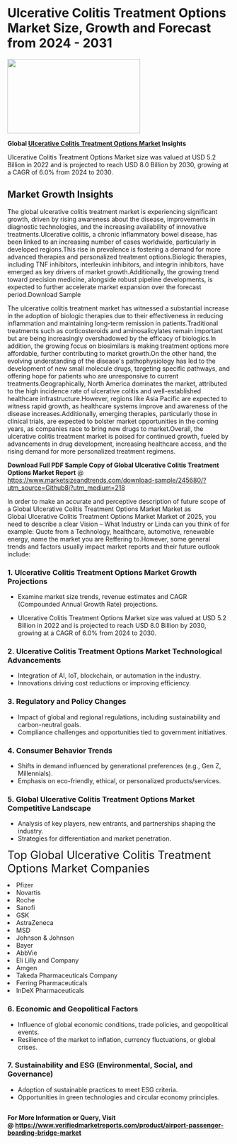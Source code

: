 <H1>Ulcerative Colitis Treatment Options Market Size, Growth and Forecast from 2024 - 2031</H1><img class="aligncenter size-medium wp-image-584254" src="https://thirdeyenews.in/wp-content/uploads/2024/09/Global-Market-Research-300x168.jpeg" alt="" width="300" height="168" /><p><strong>Global&nbsp;<a href="https://www.marketsizeandtrends.com/download-sample/245680/?utm_source=Github8j?utm_medium=218">Ulcerative Colitis Treatment Options Market</a> Insights</strong></p><p>Ulcerative Colitis Treatment Options Market size was valued at USD 5.2 Billion in 2022 and is projected to reach USD 8.0 Billion by 2030, growing at a CAGR of 6.0% from 2024 to 2030.</p><p><h2>Market Growth Insights</h2> <p>The global ulcerative colitis treatment market is experiencing significant growth, driven by rising awareness about the disease, improvements in diagnostic technologies, and the increasing availability of innovative treatments.Ulcerative colitis, a chronic inflammatory bowel disease, has been linked to an increasing number of cases worldwide, particularly in developed regions.This rise in prevalence is fostering a demand for more advanced therapies and personalized treatment options.Biologic therapies, including TNF inhibitors, interleukin inhibitors, and integrin inhibitors, have emerged as key drivers of market growth.Additionally, the growing trend toward precision medicine, alongside robust pipeline developments, is expected to further accelerate market expansion over the forecast period.Download Sample </p> <p>The ulcerative colitis treatment market has witnessed a substantial increase in the adoption of biologic therapies due to their effectiveness in reducing inflammation and maintaining long-term remission in patients.Traditional treatments such as corticosteroids and aminosalicylates remain important but are being increasingly overshadowed by the efficacy of biologics.In addition, the growing focus on biosimilars is making treatment options more affordable, further contributing to market growth.On the other hand, the evolving understanding of the disease's pathophysiology has led to the development of new small molecule drugs, targeting specific pathways, and offering hope for patients who are unresponsive to current treatments.Geographically, North America dominates the market, attributed to the high incidence rate of ulcerative colitis and well-established healthcare infrastructure.However, regions like Asia Pacific are expected to witness rapid growth, as healthcare systems improve and awareness of the disease increases.Additionally, emerging therapies, particularly those in clinical trials, are expected to bolster market opportunities in the coming years, as companies race to bring new drugs to market.Overall, the ulcerative colitis treatment market is poised for continued growth, fueled by advancements in drug development, increasing healthcare access, and the rising demand for more personalized treatment regimens.</p><p><span class=""><strong>Download Full PDF Sample Copy of Global Ulcerative Colitis Treatment Options Market Report</strong> @ <a href="https://www.marketsizeandtrends.com/download-sample/245680/?utm_source=Github8j?utm_medium=218" target="_blank">https://www.marketsizeandtrends.com/download-sample/245680/?utm_source=Github8j?utm_medium=218</a></span></p><p>In order to make an accurate and perceptive description of future scope of a Global&nbsp;Ulcerative Colitis Treatment Options Market Market as Global&nbsp;Ulcerative Colitis Treatment Options Market Market of 2025, you need to describe a clear Vision &ndash; What Industry or Linda can you think of for example: Quote from a Technology, healthcare, automotive, renewable energy, name the market you are Reffering to.However, some general trends and factors usually impact market reports and their future outlook include:</p><h3>1.&nbsp;<strong>Ulcerative Colitis Treatment Options Market Growth Projections</strong></h3><ul><li>Examine market size trends, revenue estimates and CAGR (Compounded Annual Growth Rate) projections.</li><li><p>Ulcerative Colitis Treatment Options Market size was valued at USD 5.2 Billion in 2022 and is projected to reach USD 8.0 Billion by 2030, growing at a CAGR of 6.0% from 2024 to 2030.</p></li></ul><h3>2.&nbsp;<strong>Ulcerative Colitis Treatment Options Market Technological Advancements</strong></h3><ul><li>Integration of AI, IoT, blockchain, or automation in the industry.</li><li>Innovations driving cost reductions or improving efficiency.</li></ul><h3>3.&nbsp;<strong>Regulatory and Policy Changes</strong></h3><ul><li>Impact of global and regional regulations, including sustainability and carbon-neutral goals.</li><li>Compliance challenges and opportunities tied to government initiatives.</li></ul><h3>4.&nbsp;<strong>Consumer Behavior Trends</strong></h3><ul><li>Shifts in demand influenced by generational preferences (e.g., Gen Z, Millennials).</li><li>Emphasis on eco-friendly, ethical, or personalized products/services.</li></ul><h3>5.&nbsp;<strong>Global Ulcerative Colitis Treatment Options Market Competitive Landscape</strong></h3><ul><li>Analysis of key players, new entrants, and partnerships shaping the industry.</li><li>Strategies for differentiation and market penetration.</li></ul><p data-pm-slice="1 1 []"><span style="color: inherit; font-family: inherit; font-size: 25px;">Top Global Ulcerative Colitis Treatment Options Market Companies</span></p><div class="" data-test-id=""><p><li>Pfizer</li><li> Novartis</li><li> Roche</li><li> Sanofi</li><li> GSK</li><li> AstraZeneca</li><li> MSD</li><li> Johnson & Johnson</li><li> Bayer</li><li> AbbVie</li><li> Eli Lilly and Company</li><li> Amgen</li><li> Takeda Pharmaceuticals Company</li><li> Ferring Pharmaceuticals</li><li> InDeX Pharmaceuticals</li></p></div><h3>6.&nbsp;<strong>Economic and Geopolitical Factors</strong></h3><ul><li>Influence of global economic conditions, trade policies, and geopolitical events.</li><li>Resilience of the market to inflation, currency fluctuations, or global crises.</li></ul><h3>7.&nbsp;<strong>Sustainability and ESG (Environmental, Social, and Governance)</strong></h3><ul><li>Adoption of sustainable practices to meet ESG criteria.</li><li>Opportunities in green technologies and circular economy principles.</li></ul><h2><strong style="font-size: 14px;">For More Information or Query, Visit @&nbsp;</strong><a style="background-color: #ffffff; font-size: 14px;" href="https://www.marketsizeandtrends.com/report/ulcerative-colitis-treatment-options-market/" target="_blank">https://www.verifiedmarketreports.com/product/airport-passenger-boarding-bridge-market</a></h2>